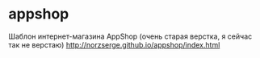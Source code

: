 # appshop
Шаблон интернет-магазина AppShop (очень старая верстка, я сейчас так не верстаю)
http://norzserge.github.io/appshop/index.html 
